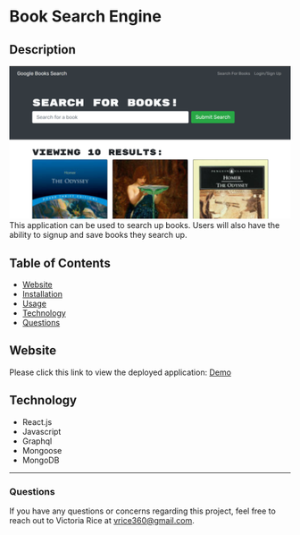 # Book Search Engine

## Description 
![Homepage](./Develop/screenshot.png)
This application can be used to search up books. Users will also have the ability to signup and save books they search up. 

## Table of Contents 
* [Website](#Website)
* [Installation](#Installation)
* [Usage](#Usage)
* [Technology](#technology)
* [Questions](#Questions)

## Website
Please click this link to view the deployed application:
[Demo](https://book-search-engine-10.herokuapp.com/)

## Technology
* React.js
* Javascript
* Graphql
* Mongoose
* MongoDB

***

### Questions
If you have any questions or concerns regarding this project, feel free to reach out to Victoria Rice at vrice360@gmail.com.
